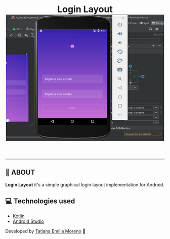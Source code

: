 <h1 align="center">
 Login Layout
  </br>

<img src="https://github.com/tatmorenno/Login-Layout/blob/master/app/img/login%20app.png" width="500" height="400"/>
</h1>

</br>

---
## 📲 ABOUT

**Login Layout** it's a simple graphical login layout implementation for Android.

## 💻 Technologies used

- [Kotlin](https://kotlinlang.org/)
- [Android Studio](https://developer.android.com/studio)

Developed by [Tatiana Emília Moreno](https://www.linkedin.com/in/tatmorenno/) 🤩
